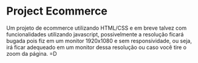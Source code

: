 # Project Ecommerce
Um projeto de ecommerce utilizando HTML/CSS e em breve talvez com funcionalidades utilizando javascript, possivelmente a resolução ficará bugada pois fiz em um monitor 1920x1080 e sem responsividade, ou seja, irá ficar adequeado em um monitor dessa resolução ou caso você tire o zoom da página. =D
